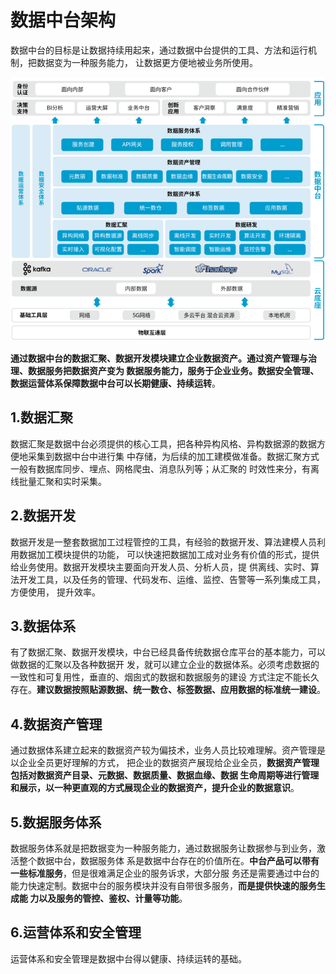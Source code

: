数据中台架构
===================================================================================
  数据中台的目标是让数据持续用起来，通过数据中台提供的工具、方法和运行机制，把数据变为一种服务能力，
  让数据更方便地被业务所使用。 

  ![数据中台总体架构图](img/1.png)

  **通过数据中台的数据汇聚、数据开发模块建立企业数据资产。通过资产管理与治理、数据服务把数据资产变为
  数据服务能力，服务于企业业务。数据安全管理、数据运营体系保障数据中台可以长期健康、持续运转**。

## 1.数据汇聚
数据汇聚是数据中台必须提供的核心工具，把各种异构风格、异构数据源的数据方便地采集到数据中台中进行集
中存储，为后续的加工建模做准备。数据汇聚方式一般有数据库同步、埋点、网格爬虫、消息队列等；从汇聚的
时效性来分，有离线批量汇聚和实时采集。

## 2.数据开发
数据开发是一整套数据加工过程管控的工具，有经验的数据开发、算法建模人员利用数据加工模块提供的功能，
可以快速把数据加工成对业务有价值的形式，提供给业务使用。数据开发模块主要面向开发人员、分析人员，提
供离线、实时、算法开发工具，以及任务的管理、代码发布、运维、监控、告警等一系列集成工具，方便使用，
提升效率。

## 3.数据体系
有了数据汇聚、数据开发模块，中台已经具备传统数据仓库平台的基本能力，可以做数据的汇聚以及各种数据开
发，就可以建立企业的数据体系。必须考虑数据的一致性和可复用性，垂直的、烟囱式的数据和数据服务的建设
方式注定不能长久存在。**建议数据按照贴源数据、统一数仓、标签数据、应用数据的标准统一建设**。

## 4.数据资产管理
通过数据体系建立起来的数据资产较为偏技术，业务人员比较难理解。资产管理是以企业全员更好理解的方式，
把企业的数据资产展现给企业全员，**数据资产管理包括对数据资产目录、元数据、数据质量、数据血缘、数据
生命周期等进行管理和展示，以一种更直观的方式展现企业的数据资产，提升企业的数据意识**。

## 5.数据服务体系
数据服务体系就是把数据变为一种服务能力，通过数据服务让数据参与到业务，激活整个数据中台，数据服务体
系是数据中台存在的价值所在。**中台产品可以带有一些标准服务**，但是很难满足企业的服务诉求，大部分服
务还是需要通过中台的能力快速定制。数据中台的服务模块并没有自带很多服务，**而是提供快速的服务生成能
力以及服务的管控、鉴权、计量等功能**。

## 6.运营体系和安全管理
运营体系和安全管理是数据中台得以健康、持续运转的基础。


